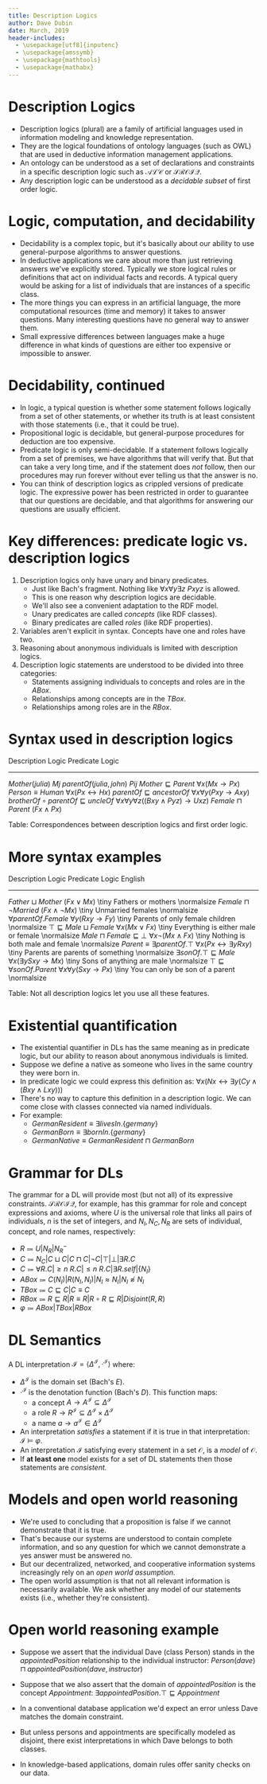 ```yaml
---
title: Description Logics
author: Dave Dubin
date: March, 2019
header-includes:
  - \usepackage[utf8]{inputenc}
  - \usepackage{amssymb}
  - \usepackage{mathtools}
  - \usepackage{mathabx}
---
```


# Description Logics
- Description logics (plural) are a family of artificial languages
  used in information modeling and knowledge representation.
- They are the logical foundations of ontology languages (such as OWL)
  that are used in deductive information management applications.
- An ontology can be understood as a set of declarations and
  constraints in a specific description logic such as $\mathcal{ALC}$
  or $\mathcal{SROIQ}$.
- Any description logic can be understood as a *decidable subset* of
  first order logic.

# Logic, computation, and decidability

- Decidability is a complex topic, but it's basically about our
  ability to use general-purpose algorithms to answer questions.
- In deductive applications we care about more than just retrieving
  answers we've explicitly stored. Typically we store logical rules or
  definitions that act on individual facts and records. A typical
  query would be asking for a list of individuals that are instances
  of a specific class.
- The more things you can express in an artificial language, the more
  computational resources (time and memory) it takes to answer
  questions. Many interesting questions have no general way to answer
  them.
- Small expressive differences between languages make a huge
  difference in what kinds of questions are either too expensive or
  impossible to answer.
  
# Decidability, continued
- In logic, a typical question is whether some statement follows
  logically from a set of other statements, or whether its truth is at
  least consistent with those statements (i.e., that it could be
  true).
- Propositional logic is decidable, but general-purpose procedures for
  deduction are too expensive.
- Predicate logic is only semi-decidable. If a statement follows
  logically from a set of premises, we have algorithms that will
  verify that. But that can take a very long time, and if the
  statement does *not* follow, then our procedures may run forever
  without ever telling us that the answer is no.
- You can think of description logics as crippled versions of
  predicate logic. The expressive power has been restricted in order
  to guarantee that our questions are decidable, and that algorithms
  for answering our questions are usually efficient.

# Key differences: predicate logic vs. description logics

1. Description logics only have unary and binary predicates.
    - Just like Bach's fragment. Nothing like ${\forall}x{\forall}y{\exists}z\ Pxyz$ is allowed.
    - This is one reason why description logics are decidable.
    - We'll also see a convenient adaptation to the RDF model.
    - Unary predicates are called *concepts* (like RDF classes).
    - Binary predicates are called *roles* (like RDF properties).
2. Variables aren't explicit in syntax. Concepts have one and roles have two.
3. Reasoning about anonymous individuals is limited with description logics.
4. Description logic statements are understood to be divided into
   three categories:
    - Statements assigning individuals to concepts and roles are in the *ABox*.
    - Relationships among concepts are in the *TBox*.
    - Relationships among roles are in the *RBox*.

# Syntax used in description logics

Description Logic                                                                                       Predicate Logic
--------------------                                -------------------------------------------------------------------
$Mother(julia)$                                                                                                    $Mj$
$parentOf(julia, john)$                                                                                           $Pij$
$Mother \sqsubseteq Parent$                                                            ${\forall}x (Mx \rightarrow Px)$
$Person \equiv Human$                                                              ${\forall}x (Px \leftrightarrow Hx)$
$parentOf \sqsubseteq ancestorOf$                                          ${\forall}x{\forall}y (Pxy \rightarrow Axy)$
$brotherOf \circ parentOf \sqsubseteq uncleOf$      ${\forall}x{\forall}y{\forall}z ((Bxy \wedge Pyz) \rightarrow Uxz)$
$Female \sqcap Parent$                                                                                 $(Fx \wedge Px)$

Table: Correspondences between description logics and first order logic.

# More syntax examples

Description Logic                                                         Predicate Logic English
--------------------------------------  ------------------------------------------------- -----------------------------------------------------
$Father \sqcup Mother$                                                     $(Fx \vee Mx)$ \tiny Fathers or mothers \normalsize
$Female \sqcap {\neg}Married$                                      $(Fx \wedge {\neg}Mx)$ \tiny Unmarried females \normalsize
${\forall}parentOf.Female$                              ${\forall}y (Rxy \rightarrow Fy)$ \tiny Parents of only female children \normalsize
$\top \sqsubseteq Male \sqcup Female$                           ${\forall}x (Mx \vee Fx)$ \tiny Everything is either male or female \normalsize
$Male \sqcap Female \sqsubseteq \bot$                   ${\forall}x {\neg}(Mx \wedge Fx)$ \tiny Nothing is both male and female \normalsize
$Parent \equiv {\exists}parentOf.\top$  ${\forall}x (Px \leftrightarrow {\exists}yRxy)$   \tiny Parents are parents of something \normalsize
${\exists}sonOf.\top \sqsubseteq Male$       ${\forall}x ({\exists}y Sxy \rightarrow Mx)$ \tiny Sons of anything are male \normalsize
$\top \sqsubseteq {\forall}sonOf.Parent$      ${\forall}x{\forall}y (Sxy \rightarrow Px)$ \tiny You can only be son of a parent \normalsize

Table: Not all description logics let you use all these features.



# Existential quantification

- The existential quantifier in DLs has the same meaning as in
  predicate logic, but our ability to reason about anonymous individuals is limited.
- Suppose we define a native as someone who lives in the same country they were born in.
- In predicate logic we could express this definition as: ${\forall}x(Nx \leftrightarrow {\exists}y(Cy \wedge (Bxy \wedge Lxy)))$
- There's no way to capture this definition in a description logic. We can come close with classes connected via named individuals.
- For example:
   - $GermanResident \equiv {\exists}livesIn.\{germany\}$
   - $GermanBorn \equiv {\exists}bornIn.\{germany\}$
   - $GermanNative \equiv GermanResident \sqcap GermanBorn$

# Grammar for DLs


The grammar for a DL will provide most (but not all) of its expressive
constraints. $\mathcal{SROIQ}$, for example, has this grammar for
role and concept expressions and axioms, where $U$ is the universal role that
links all pairs of individuals, $n$ is the set of integers, and $N_{I}, N_{C}, N_{R}$
are sets of individual, concept, and role names, respectively:

- $R \Coloneqq U|N_{R}|N_{R}^{-}$
- $C \Coloneqq N_{C}|C \sqcup C|C \sqcap C|{\neg}C|\top|\bot|{\exists}R.C$
- $C \Coloneqq {\forall}R.C|{\geqslant}n\ R.C|{\leqslant}n\ R.C|{\exists}R.self|\{N_{I}\}$
- $ABox \Coloneqq C(N_{I})|R(N_{I},N_{I})|N_{I} \approx N_{I}|N_{I} \napprox N_{I}$
- $TBox \Coloneqq C \sqsubseteq C|C \equiv C$
- $RBox \Coloneqq R \sqsubseteq R|R \equiv R|R \circ R \sqsubseteq R|Disjoint(R,R)$
- $\varphi \Coloneqq ABox|TBox|RBox$

# DL Semantics

A DL interpretation $\mathcal{I} = {\langle}\Delta^{\mathcal{I}}, \cdot^{\mathcal{I}}{\rangle}$ where:

- $\Delta^{\mathcal{I}}$ is the domain set (Bach's $E$).
- $\cdot^{\mathcal{I}}$ is the denotation function (Bach's $D$). This function maps:
     - a concept $A \rightarrow A^{\mathcal{I}} \subseteq \Delta^{\mathcal{I}}$
     - a role $R \rightarrow R^{\mathcal{I}} \subseteq \Delta^{\mathcal{I}} \times \Delta^{\mathcal{I}}$
     - a name $a \rightarrow a^{\mathcal{I}} \in \Delta^{\mathcal{I}}$
- An interpretation *satisfies* a statement if it is true in
  that interpretation: $\mathcal{I}\ {\models}\ \varphi$.  
- An interpretation $\mathcal{I}$ satisfying every statement in a
  set $\mathcal{O}$, is a *model* of $\mathcal{O}$.
- If **at least one** model exists for a set of DL statements
  then those statements are *consistent.*

# Models and open world reasoning

- We're used to concluding that a proposition is false if we cannot
  demonstrate that it is true.
- That's because our systems are understood to contain complete
  information, and so any question for which we cannot demonstrate a
  yes answer must be answered no.
- But our decentralized, networked, and cooperative information
  systems increasingly rely on an *open world assumption.*
- The open world assumption is that not all relevant information is
  necessarily available. We ask whether any model of our statements
  exists (i.e., whether they're consistent).

# Open world reasoning example

- Suppose we assert that the individual Dave (class Person) stands in
  the $appointedPosition$ relationship to the individual
  instructor:
  $Person(dave) \sqcap appointedPosition(dave,instructor)$

- Suppose that we also assert that the domain of $appointedPosition$
  is the concept $Appointment$: ${\exists}appointedPosition.\top \sqsubseteq Appointment$

- In a conventional database application we'd expect an error unless
  Dave matches the domain constraint.

- But unless persons and appointments are specifically modeled as disjoint, there
  exist interpretations in which Dave belongs to both classes.

- In knowledge-based applications, domain rules offer sanity checks on our data.

